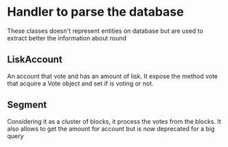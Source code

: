 # Handler to parse the database

These classes doesn't represent entities on database but are used to extract better the information about round


## LiskAccount

An account that vote and has an amount of lisk. It expose the method vote that acquire a Vote object and set if is voting or not.


## Segment

Considering it as a cluster of blocks, it process the votes from the blocks. It also allows to get the amount for account but is now deprecated for a big query



